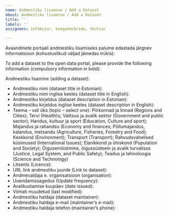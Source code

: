 ```yaml
---
name: Andmestiku lisamine / Add a Dataset
about: Andmestiku lisamine / Add a Dataset
title: ''
labels: ''
assignees: infokujur, keeganmcbride, tkutsar

---
```


Avaandmete portaali andmestiku lisamiseks palume edastada järgnev informatsioon (kohustuslikud väljad jämedas trükis):

To add a dataset to the open data portal, please provide the following information (compulsory information in bold):

Andmestiku lisamine (adding a dataset):

*	Andmestiku nimi (dataset title in Estonian):
*	Andmestiku nimi inglise keeles  (dataset title in English):
*	Andmestiku kirjeldus (dataset description in Estonian):
*	Andmestiku kirjeldus inglise keeles (dataset description in English):
*	Teema – vali üks (topic – select one): 
Piirkonnad ja linnad (Regions and Cities); Tervi (Health)s; Valitsus ja avalik sektor (Government and public sector); Haridus, kultuur ja sport (Education, Culture and sport); Majandus ja rahandsu (Economy and finances; Põllumajandus, kalandus, metsandu (Agriculture, Fisheries, Forestry and Food); Keskkond (Environment); Transport (Transport); Rahvudsvahelised küsimused (International Issues); Elanikkond ja ühiskond (Population and Society); Õigusemõistmine, õigussüsteem ja avalik turvalisus (Justice, Legal System, and Public Safety); Teadus ja tehnoloogia (Science and Technology)
*	Litsents (Licence):
*	URL link andmestiku juurde (Link to dataset):
*	Andmevaldaja e. organisatsioon (organisation):
*	Uuendamissagedus (Update frequency):
*	Avalikustamise kuupäev (date issued):
*	Viimati muudetud (last modified):
*	Andmestiku haldaja (dataset maintainer):
*	Andmestiku haldaja e-mail (maintainer’s e-mail):
*	Andmestiku haldaja telefon (maintainer’s phone):
